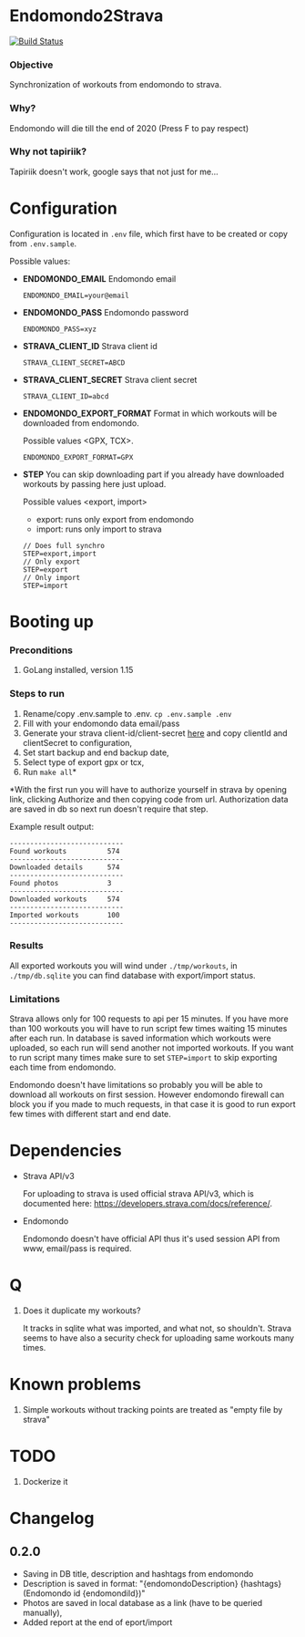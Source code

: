 # Endomondo2Strava

[![Build Status](https://travis-ci.com/michalq/endomondo2strava.svg?branch=master)](https://travis-ci.com/michalq/endomondo2strava)

### Objective

Synchronization of workouts from endomondo to strava.

### Why?

Endomondo will die till the end of 2020 (Press F to pay respect)

### Why not tapiriik?

Tapiriik doesn't work, google says that not just for me…

# Configuration

Configuration is located in ```.env``` file, which first have to be created or copy from ```.env.sample```.

Possible values:

- **ENDOMONDO_EMAIL** Endomondo email
    
    ```ENDOMONDO_EMAIL=your@email```
- **ENDOMONDO_PASS** Endomondo password
    
    ```ENDOMONDO_PASS=xyz```
- **STRAVA_CLIENT_ID** Strava client id
    
    ```STRAVA_CLIENT_SECRET=ABCD```
- **STRAVA_CLIENT_SECRET** Strava client secret
    
    ```STRAVA_CLIENT_ID=abcd```
- **ENDOMONDO_EXPORT_FORMAT** Format in which workouts will be downloaded from endomondo. 
    
    Possible values <GPX, TCX>.
    
    ```ENDOMONDO_EXPORT_FORMAT=GPX```
- **STEP** You can skip downloading part if you already have downloaded workouts by passing here just upload.
    
    Possible values <export, import>
    - export: runs only export from endomondo
    - import: runs only import to strava
    ```
    // Does full synchro
    STEP=export,import
    // Only export
    STEP=export
    // Only import
    STEP=import
    ```

# Booting up

### Preconditions

1. GoLang installed, version 1.15

### Steps to run

1. Rename/copy .env.sample to .env. ```cp .env.sample .env```
2. Fill with your endomondo data email/pass
3. Generate your strava client-id/client-secret [here](https://www.strava.com/settings/api) and copy clientId and clientSecret to configuration,
4. Set start backup and end backup date,
5. Select type of export gpx or tcx,
5. Run ```make all```*

*With the first run you will have to authorize yourself in strava by opening link, clicking Authorize and then copying code from url. Authorization data are saved in db so next run doesn't require that step.

Example result output:
```
----------------------------
Found workouts          574
----------------------------
Downloaded details      574
----------------------------
Found photos            3
----------------------------
Downloaded workouts     574
----------------------------
Imported workouts       100
----------------------------
```

### Results

All exported workouts you will wind under ```./tmp/workouts```, in ```./tmp/db.sqlite``` you can find database with export/import status.

### Limitations

Strava allows only for 100 requests to api per 15 minutes. If you have more than 100 workouts you will have to run script few times waiting 15 minutes after each run. In database is saved information which workouts were uploaded, so each run will send another not imported workouts. If you want to run script many times make sure to set ```STEP=import``` to skip exporting each time from endomondo.

Endomondo doesn't have limitations so probably you will be able to download all workouts on first session. However endomondo firewall can block you if you made to much requests, in that case it is good to run export few times with different start and end date.

# Dependencies

- Strava API/v3
    
    For uploading to strava is used official strava API/v3, which is documented here: https://developers.strava.com/docs/reference/.
- Endomondo 
    
    Endomondo doesn't have official API thus it's used session API from www, email/pass is required.

# Q

1. Does it duplicate my workouts?

    It tracks in sqlite what was imported, and what not, so shouldn't. Strava seems to have also a security check for uploading same workouts many times. 

# Known problems

1. Simple workouts without tracking points are treated as "empty file by strava"

# TODO

1. Dockerize it

# Changelog

## 0.2.0
 - Saving in DB title, description and hashtags from endomondo
 - Description is saved in format: "{endomondoDescription} {hashtags} (Endomondo id {endomondiId})"
 - Photos are saved in local database as a link (have to be queried manually),
 - Added report at the end of eport/import